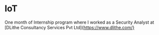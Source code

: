 # IoT

One month of Internship program where I worked as a Security Analyst at [DLithe Consultancy Services Pvt Ltd]{https://www.dlithe.com/}
